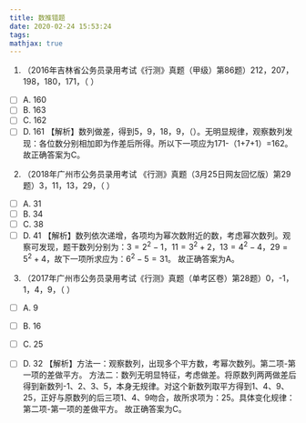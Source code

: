 ```yaml
---
title: 数推错题
date: 2020-02-24 15:53:24
tags:
mathjax: true
---
```


<!-- more -->

1. （2016年吉林省公务员录用考试《行测》真题（甲级）第86题）212，207，198，180，171，（    ）
- [ ] A. 160
- [ ] B. 163
- [ ] C. 162
- [ ] D. 161
【解析】数列做差，得到5，9，18，9，（）。无明显规律，观察数列发现：各位数分别相加即为作差后所得。所以下一项应为171-（1+7+1）=162。
故正确答案为C。

2. （2018年广州市公务员录用考试 《行测》真题（3月25日网友回忆版）第29题）3，11，13，29，（  ）
- [ ] A. 31
- [ ] B. 34
- [ ] C. 38
- [ ] D. 41
【解析】数列依次递增，各项均为幂次数附近的数，考虑幂次数列。观察可发现，题干数列分别为：$3=2^2-1$，$11=3^2+2$，$13=4^2-4$，$29=5^2+4$，故下一项所求应为：$6^2-5=31$。
故正确答案为A。

3. （2017年广州市公务员录用考试《行测》真题（单考区卷）第28题）0，-1，1，4，9，（  ）
- [ ] A. 9
- [ ] B. 16
- [ ] C. 25
- [ ] D. 32
【解析】方法一：观察数列，出现多个平方数，考幂次数列。第二项-第一项的差做平方。
方法二：数列无明显特征，考虑做差。将原数列两两做差后得到新数列-1、2、3、5，本身无规律。对这个新数列取平方得到1、4、9、25，正好与原数列的后三项1、4、9吻合，故所求项为：25。具体变化规律：第二项-第一项的差做平方。
故正确答案为C。

